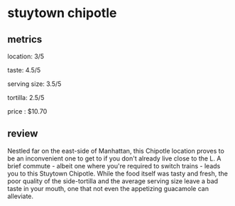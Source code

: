 # stuytown chipotle

## metrics
location: 3/5

taste: 4.5/5

serving size: 3.5/5

tortilla: 2.5/5

price : $10.70

## review
Nestled far on the east-side of Manhattan, this Chipotle location proves to be an inconvenient one to get to if you don't already live close to the L. A brief commute - albeit one where you're required to switch trains - leads you to this Stuytown Chipotle. While the food itself was tasty and fresh, the poor quality of the side-tortilla and the average serving size leave a bad taste in your mouth, one that not even the appetizing guacamole can alleviate. 
